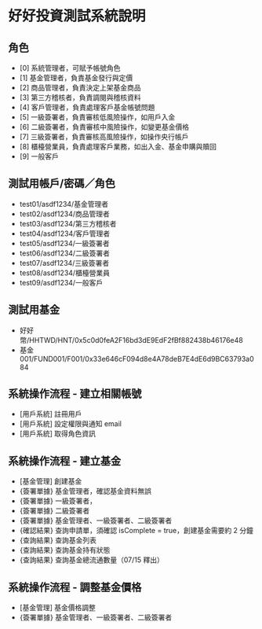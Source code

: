 # 好好投資測試系統說明
## 角色
- [0] 系統管理者，可賦予帳號角色
- [1] 基金管理者，負責基金發行與定價
- [2] 商品管理者，負責決定上架基金商品
- [3] 第三方稽核者，負責調閱與稽核資料
- [4] 客戶管理者，負責處理客戶基金帳號問題
- [5] 一級簽署者，負責審核低風險操作，如用戶入金
- [6] 二級簽署者，負責審核中風險操作，如變更基金價格
- [7] 三級簽署者，負責審核高風險操作，如操作央行帳戶
- [8] 櫃檯營業員，負責處理客戶業務，如出入金、基金申購與贖回
- [9] 一般客戶

## 測試用帳戶/密碼／角色
- test01/asdf1234/基金管理者
- test02/asdf1234/商品管理者
- test03/asdf1234/第三方稽核者
- test04/asdf1234/客戶管理者
- test05/asdf1234/一級簽署者
- test06/asdf1234/二級簽署者
- test07/asdf1234/三級簽署者
- test08/asdf1234/櫃檯營業員
- test09/asdf1234/一般客戶

## 測試用基金
- 好好幣/HHTWD/HNT/0x5c0d0feA2F16bd3dE9EdF2fBf882438b46176e48
- 基金001/FUND001/F001/0x33e646cF094d8e4A78deB7E4dE6d9BC63793a084

## 系統操作流程 - 建立相關帳號
- [用戶系統] 註冊用戶
- [用戶系統] 設定權限與通知 email
- [用戶系統] 取得角色資訊

## 系統操作流程 - 建立基金
- [基金管理] 創建基金
- {簽署單據} 基金管理者，確認基金資料無誤
- {簽署單據} 一級簽署者，
- {簽署單據} 二級簽署者
- {簽署單據} 基金管理者、一級簽署者、二級簽署者
- {確認結果} 查詢申請單，須確認 isComplete = true，創建基金需要約 2 分鐘
- {查詢結果} 查詢基金列表
- {查詢結果} 查詢基金持有狀態
- {查詢結果} 查詢基金總流通數量（07/15 釋出）

## 系統操作流程 - 調整基金價格
- [基金管理] 基金價格調整
- {簽署單據} 基金管理者、一級簽署者、二級簽署者
